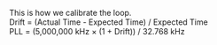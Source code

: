 This is how we calibrate the loop.\
Drift = (Actual Time - Expected Time) / Expected Time\
PLL = (5,000,000 kHz × (1 + Drift)) / 32.768 kHz
